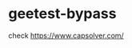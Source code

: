# geetest-bypass
check https://www.capsolver.com/ 





















                                                     
